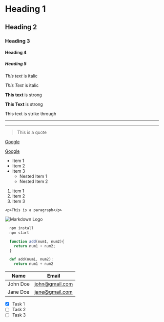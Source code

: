 <!-- Heading -->
# Heading 1
## Heading 2
### Heading 3
#### Heading 4
##### Heading 5

<!-- Italics -->
*This text* is italic

_This Text_ is italic

<!-- Strong -->
**This text** is strong

__This Text__ is strong

<!-- Strike Through -->
~~This text~~ is strike through

<!-- Horizontal rulew -->

---
___

<!-- Blockquotes -->
> This is a quote

<!-- Links -->
[Google](https://www.google.com/)
<!-- Title display -->
[Google](http://www.google.com "google")

<!-- Ul -->
* Item 1
* Item 2
* Item 3
  * Nested Item 1
  * Nested Item 2

<!-- OL -->
1. Item 1
2. Item 2
3. Item 3


<!-- Inline Code Blocks -->
`<p>This is a paragraph</p>`

<!-- Images -->
![Markdown Logo](https://markdown-here.com/img/icon256.png)

<!-- Github Markdown -->

<!-- Code Block -->
```bash
  npm install
  npm start
```

```javascript
  function add(num1, num2){
    return num1 + num2;
  }
```

```python
  def add(num1, num2):
    return num1 + num2
```

<!-- Tables -->
| Name     | Email          |
| -------- | -------------- |
| John Doe | john@gmail.com |
| Jane Doe | jane@gmail.com |

<!-- Task List -->
* [x] Task 1
* [ ] Task 2
* [ ] Task 3